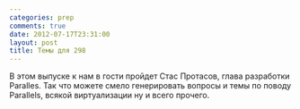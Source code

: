 ```yaml
---
categories: prep
comments: true
date: 2012-07-17T23:31:00
layout: post
title: Темы для 298
---
```


В этом выпуске к нам в гости пройдет Стас Протасов, глава разработки Paralles. Так что можете смело генерировать вопросы и темы по поводу Parallels, всякой виртуализации ну и всего прочего.
